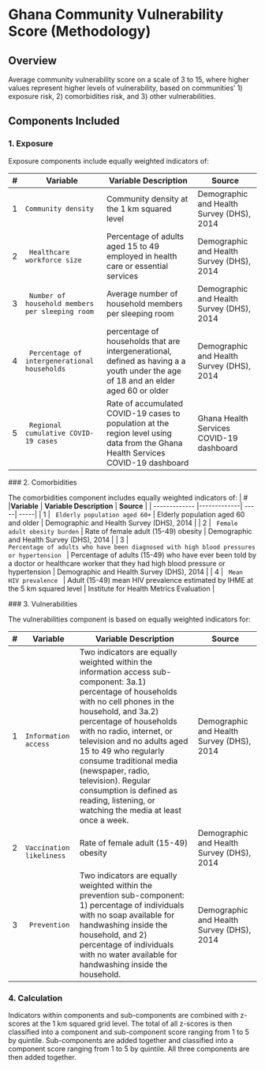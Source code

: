 # Ghana Community Vulnerability Score (Methodology)

## Overview
Average community vulnerability score on a scale of 3 to 15, where higher values represent higher levels of vulnerability, based on communities’ 1) exposure risk, 2) comorbidities risk, and 3) other vulnerabilities.

## Components Included

### 1. Exposure

Exposure components include equally weighted indicators of: 

| # | **Variable**      | **Variable Description**  | **Source** |
| ------------- |-------------| -----| -----|
| 1 | <code>Community density</code>      | Community density at the 1 km squared level| Demographic and Health Survey (DHS), 2014 |
| 2 | <code> Healthcare workforce size</code>      |  Percentage of adults aged 15 to 49 employed in health care or essential services| Demographic and Health Survey (DHS), 2014 |
| 3 | <code> Number of household members per sleeping room</code>      |  Average number of household members per sleeping room| Demographic and Health Survey (DHS), 2014 |
| 4 | <code> Percentage of intergenerational households</code>      |  percentage of households that are intergenerational, defined as having a a youth under the age of 18 and an elder aged 60 or older | Demographic and Health Survey (DHS), 2014 |
| 5 | <code> Regional cumulative COVID-19 cases </code>      |   Rate of accumulated COVID-19 cases to population at the region level using data from the Ghana Health Services COVID-19 dashboard | Ghana Health Services COVID-19 dashboard |

<p></p>
### 2. Comorbidities

The comorbidities component includes equally weighted indicators of:
| # |**Variable**      | **Variable Description**  | **Source** |
| ------------- |-------------| -----| -----|
| 1 | <code> Elderly population aged 60+</code>      | Elderly population aged 60 and older | Demographic and Health Survey (DHS), 2014 |
| 2 | <code> Female adult obesity burden</code>      |  Rate of female adult (15-49) obesity | Demographic and Health Survey (DHS), 2014 |
| 3 | <code> Percentage of adults who have been diagnosed with high blood pressures or hypertension </code>      |   Percentage of adults (15-49) who have ever been told by a doctor or healthcare worker that they had high blood pressure or hypertension | Demographic and Health Survey (DHS), 2014 |
| 4 | <code>  Mean HIV prevalence  </code>      |   Adult (15-49) mean HIV prevalence estimated by IHME at the 5 km squared level | Institute for Health Metrics Evaluation |

<p></p>
### 3. Vulnerabilities

The vulnerabilities component is based on equally weighted indicators for:

| # |**Variable**      | **Variable Description**  | **Source** |
| ------------- |-------------| -----| -----|
| 1 | <code> Information access</code>      | Two indicators are equally weighted within the information access sub-component: 3a.1) percentage of households with no cell phones in the household, and 3a.2) percentage of households with no radio, internet, or television and no adults aged 15 to 49 who regularly consume traditional media (newspaper, radio, television). Regular consumption is defined as reading, listening, or watching the media at least once a week.  | Demographic and Health Survey (DHS), 2014 |
| 2 | <code> Vaccination likeliness </code>      |  Rate of female adult (15-49) obesity | Demographic and Health Survey (DHS), 2014 |
| 3 | <code> Prevention </code>      |    Two indicators are equally weighted within the prevention sub-component: 1) percentage of individuals with no soap available for handwashing inside the household, and 2) percentage of individuals with no water available for handwashing inside the household. | Demographic and Health Survey (DHS), 2014 |

<p></p>

### 4. Calculation
Indicators within components and sub-components are combined with z-scores at the 1 km squared grid level. The total of all z-scores is then classified into a component and sub-component score ranging from 1 to 5 by quintile. Sub-components are added together and classified into a component score ranging from 1 to 5 by quintile. All three components are then added together.
